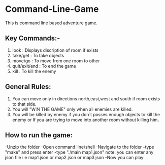 # Command-Line-Game

This is command line based adventure game.

## Key Commands:-
1. look : Displays discription of room if exists
2. take/get : To take objects 
3. move/go : To move from one room to other
4. quit/exit/end : To end the game 
5. kill : To kill the enemy

## General Rules:
1. You can move only in directions north,east,west and south if room exists to that side.
2. You will "WIN THE GAME" only when all enemies are killed.
3. You will be killed by enemy if you don`t posses enough objects to kill the enemy or If you are trying to move into another room without killing him.



## How to run the game:

-Unzip the folder 
-Open command line/shell
-Navigate to the folder
-type "make" and press enter
-type "./main map1.json" note: you can enter any json file i.e map1.json or map2.json or map3.json
-Now you can play
